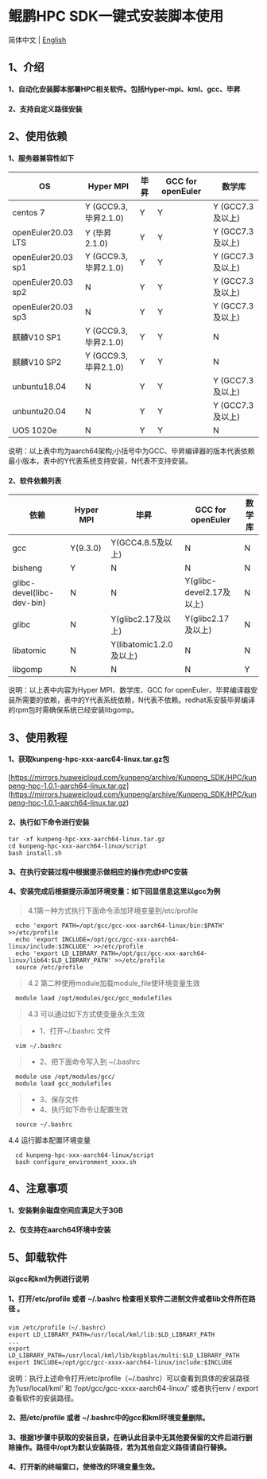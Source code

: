 # **鲲鹏HPC SDK一键式安装脚本使用**

简体中文 | [English](README_en.md)

## 1、介绍

#### 1、自动化安装脚本部署HPC相关软件。包括Hyper-mpi、kml、gcc、毕昇

#### 2、支持自定义路径安装


## 2、使用依赖

#### 1、服务器兼容性如下

| OS  | Hyper MPI  | 毕昇 | GCC for openEuler  | 数学库   |  
|----| ----  | ---- | ---- | ----  |
| centos 7  | Y (GCC9.3,毕昇2.1.0) | Y | Y | Y (GCC7.3及以上) |
| openEuler20.03 LTS  | Y (毕昇2.1.0) | Y | Y | Y (GCC7.3及以上) |
| openEuler20.03 sp1  | Y (GCC9.3,毕昇2.1.0) | Y | Y | Y (GCC7.3及以上) |
| openEuler20.03 sp2  | N | Y | Y | Y (GCC7.3及以上) |
| openEuler20.03 sp3  | N | Y | Y | Y (GCC7.3及以上) |
| 麒麟V10 SP1  | Y (GCC9.3,毕昇2.1.0) | Y | Y | N  |
| 麒麟V10 SP2  | Y (GCC9.3,毕昇2.1.0) | Y | Y | N  |
| unbuntu18.04  | N | Y | Y | Y (GCC7.3及以上)| 
| unbuntu20.04  | N | Y | Y | Y (GCC7.3及以上) |
| UOS 1020e | N | Y | Y | N  |  

说明：以上表中均为aarch64架构;小括号中为GCC、毕昇编译器的版本代表依赖最小版本，表中的Y代表系统支持安装，N代表不支持安装。

#### 2、软件依赖列表


|  依赖  | Hyper MPI  | 毕昇 | GCC for openEuler  | 数学库   |  
|  ---- | ----  | ---- | ---- | ----  |
| gcc  | Y(9.3.0) | Y(GCC4.8.5及以上)| N | N |
| bisheng  | Y | N | N | N  |
| glibc-devel(libc-dev-bin) | N  | N | Y(glibc-devel2.17及以上) | N  |
| glibc  | N | Y(glibc2.17及以上)| Y(glibc2.17及以上) | N  |
| libatomic  | N | Y(libatomic1.2.0及以上) | N | N  |  
| libgomp  | N | N | N | Y  |  

说明：以上表中内容为Hyper MPI、数学库、GCC for openEuler、毕昇编译器安装所需要的依赖，表中的Y代表系统依赖，N代表不依赖。redhat系安裝毕昇编译的rpm包时需确保系统已经安装libgomp。

## 3、使用教程

####  1、获取kunpeng-hpc-xxx-aarc64-linux.tar.gz包  
[https://mirrors.huaweicloud.com/kunpeng/archive/Kunpeng_SDK/HPC/kunpeng-hpc-1.0.1-aarch64-linux.tar.gz]
(https://mirrors.huaweicloud.com/kunpeng/archive/Kunpeng_SDK/HPC/kunpeng-hpc-1.0.1-aarch64-linux.tar.gz)
####  2、执行如下命令进行安装
```
tar -xf kunpeng-hpc-xxx-aarch64-linux.tar.gz
cd kunpeng-hpc-xxx-aarch64-linux/script
bash install.sh
```
#### 3、在执行安装过程中根据提示做相应的操作完成HPC安装  
#### 4、安装完成后根据提示添加环境变量：如下回显信息这里以gcc为例

> 4.1第一种方式执行下面命令添加环境变量到/etc/profile
```
  echo 'export PATH=/opt/gcc/gcc-xxx-aarch64-linux/bin:$PATH' >>/etc/profile
  echo 'export INCLUDE=/opt/gcc/gcc-xxx-aarch64-linux/include:$INCLUDE' >>/etc/profile
  echo 'export LD_LIBRARY_PATH=/opt/gcc/gcc-xxx-aarch64-linux/lib64:$LD_LIBRARY_PATH' >>/etc/profile
  source /etc/profile
```
> 4.2 第二种使用module加载module_file使环境变量生效
```
  module load /opt/modules/gcc/gcc_modulefiles
```
> 4.3 可以通过如下方式使变量永久生效  

> * 1、打开~/.bashrc 文件
```
  vim ~/.bashrc  
```
> * 2、把下面命令写入到 ~/.bashrc 
```
  module use /opt/modules/gcc/
  module load gcc_modulefiles
```
> * 3、保存文件  
> * 4、执行如下命令让配置生效 
```
  source ~/.bashrc
```
4.4 运行脚本配置环境变量
```
  cd kunpeng-hpc-xxx-aarch64-linux/script
  bash configure_environment_xxxx.sh
```

## 4、注意事项

#### 1、安装剩余磁盘空间应满足大于3GB
#### 2、仅支持在aarch64环境中安装

## 5、卸载软件
#### 以gcc和kml为例进行说明
#### 1、打开/etc/profile 或者 ~/.bashrc 检查相关软件二进制文件或者lib文件所在路径 。
```
vim /etc/profile（~/.bashrc）
export LD_LIBRARY_PATH=/usr/local/kml/lib:$LD_LIBRARY_PATH
...
export LD_LIBRARY_PATH=/usr/local/kml/lib/kspblas/multi:$LD_LIBRARY_PATH
export INCLUDE=/opt/gcc/gcc-xxxx-aarch64-linux/include:$INCLUDE
```

说明：执行上述命令打开/etc/profile（~/.bashrc）可以查看到具体的安装路径为‘/usr/local/kml’ 和 ‘/opt/gcc/gcc-xxxx-aarch64-linux/’
或者执行env / export 查看软件的安装路径。

#### 2、把/etc/profile 或者 ~/.bashrc中的gcc和kml环境变量删除。
#### 3、根据1步骤中获取的安装目录，在确认此目录中无其他要保留的文件后进行删除操作。路径中/opt为默认安装路径，若为其他自定义路径请自行替换。
#### 4、打开新的终端窗口，使修改的环境变量生效。
